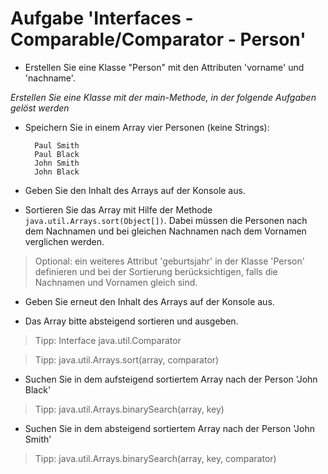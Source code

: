 # Aufgabe 'Interfaces - Comparable/Comparator - Person'

- Erstellen Sie  eine Klasse "Person" mit den Attributen 'vorname' und 'nachname'. 

*Erstellen Sie eine Klasse mit der main-Methode, in der folgende Aufgaben gelöst werden*

- Speichern Sie in einem Array vier Personen (keine Strings):

        Paul Smith
        Paul Black
        John Smith
        John Black


- Geben Sie den Inhalt des Arrays auf der Konsole aus.


- Sortieren Sie das Array mit Hilfe der Methode `java.util.Arrays.sort(Object[])`. Dabei müssen die Personen nach dem Nachnamen und bei gleichen Nachnamen nach dem Vornamen verglichen werden.

> Optional: ein weiteres Attribut 'geburtsjahr' in der Klasse 'Person' definieren und bei der Sortierung berücksichtigen, falls die Nachnamen und Vornamen gleich sind.


- Geben Sie erneut den Inhalt des Arrays auf der Konsole aus.


- Das Array bitte absteigend sortieren und ausgeben.

>Tipp: Interface java.util.Comparator

>Tipp: java.util.Arrays.sort(array, comparator)


- Suchen Sie in dem aufsteigend sortiertem Array nach der Person 'John Black' 

>Tipp: java.util.Arrays.binarySearch(array, key)


- Suchen Sie in dem absteigend sortiertem Array nach der Person 'John Smith'
    
>Tipp: java.util.Arrays.binarySearch(array, key, comparator)
